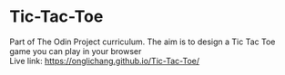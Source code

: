 # Tic-Tac-Toe
Part of The Odin Project curriculum. The aim is to design a Tic Tac Toe game you can play in your browser  
Live link: https://onglichang.github.io/Tic-Tac-Toe/
